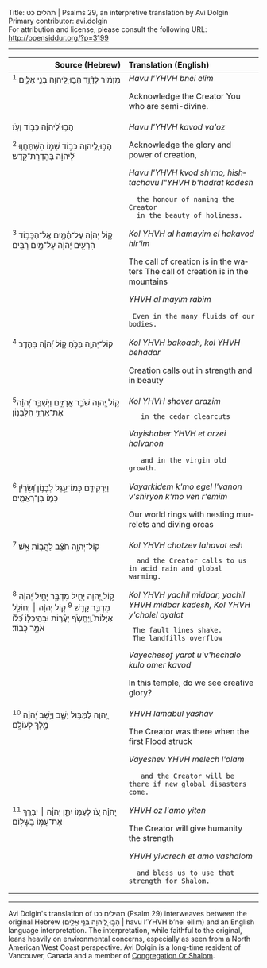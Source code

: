 <html>
<head></head>
<body>
Title: תהלים כט | Psalms 29, an interpretive translation by Avi Dolgin<br />
Primary contributor: avi.dolgin<br />
For attribution and license, please consult the following URL: <a href="http://opensiddur.org/?p=3199">http://opensiddur.org/?p=3199</a>
<p />
<hr />


<table style="margin-left: auto;margin-right: auto;" class="draggable">
<thead><tr><th id="x" style="text-align: right;">Source (Hebrew)</th><th style="text-align: left;">Translation (English)</th></tr></thead>
<tbody>
<tr><td style="vertical-align:top;" width="46%">
<div class="liturgy" lang="he">
<sup>1</sup> מִזְמ֗וֹר לְדָ֫וִ֥ד
הָב֣וּ לַֽ֭יהוָה בְּנֵ֣י אֵלִ֑ים
</span></div></td>
 
<td style="vertical-align:top;" width="53%"><div class="english" lang="en">
<em>Havu l'YHVH bnei elim </em>

Acknowledge the Creator 
   You who are semi-divine. 
</td>
</tr>   <tr>
<td style="vertical-align:top;" width="46%">
<div class="liturgy" lang="he">
הָב֥וּ לַ֝יהוָ֗ה כָּב֥וֹד וָעֹֽז׃

<sup>2</sup> הָב֣וּ לַֽ֭יהוָה כְּב֣וֹד שְׁמ֑וֹ
הִשְׁתַּחֲו֥וּ לַ֝יהוָ֗ה בְּהַדְרַת־קֹֽדֶשׁ׃
</span></div></td>
 
<td style="vertical-align:top;" width="53%"><div class="english" lang="en">
<em>Havu l'YHVH kavod va'oz </em>

Acknowledge the glory and power of creation, 

<em>Havu l'YHVH kvod sh'mo, 
hishtachavu l"YHVH b'hadrat kodesh </em>

      the honour of naming the Creator 
      in the beauty of holiness. 
</td>
</tr>   <tr>
<td style="vertical-align:top;" width="46%">
<div class="liturgy" lang="he">
<sup>3</sup> ק֥וֹל יְהוָ֗ה עַל־הַ֫מָּ֥יִם
אֵֽל־הַכָּב֥וֹד הִרְעִ֑ים
יְ֝הוָ֗ה עַל־מַ֥יִם רַבִּֽים׃
</span></div></td>
 
<td style="vertical-align:top;" width="53%"><div class="english" lang="en">
<em>Kol YHVH al hamayim 
el hakavod hir'im </em>

The call of creation is in the waters 
The call of creation is in the mountains 

<em>YHVH al mayim rabim </em>

     Even in the many fluids of our bodies. 
</td>
</tr>   <tr>
<td style="vertical-align:top;" width="46%">
<div class="liturgy" lang="he">
<sup>4</sup> קוֹל־יְהוָ֥ה בַּכֹּ֑חַ
ק֥וֹל יְ֝הוָ֗ה בֶּהָדָֽר׃
</span></div></td>
 
<td style="vertical-align:top;" width="53%"><div class="english" lang="en">
<em>Kol YHVH bakoach,
 kol YHVH behadar </em>

Creation calls out in strength and in beauty 
</td>
</tr>   <tr>
<td style="vertical-align:top;" width="46%">
<div class="liturgy" lang="he">
<sup>5</sup>ק֣וֹל יְ֭הוָה שֹׁבֵ֣ר אֲרָזִ֑ים 
וַיְשַׁבֵּ֥ר יְ֝הוָ֗ה אֶת־אַרְזֵ֥י הַלְּבָנֽוֹן׃
</span></div></td>
 
<td style="vertical-align:top;" width="53%"><div class="english" lang="en">
<em>Kol YHVH shover arazim </em>

       in the cedar clearcuts 

<em>Vayishaber YHVH et arzei halvanon </em>

       and in the virgin old growth. 
</td>
</tr>   <tr>
<td style="vertical-align:top;" width="46%">
<div class="liturgy" lang="he">
<sup>6</sup> וַיַּרְקִידֵ֥ם כְּמוֹ־עֵ֑גֶל
לְבָנ֥וֹן וְ֝שִׂרְיֹ֗ן כְּמ֣וֹ בֶן־רְאֵמִֽים׃
</span></div></td>
 
<td style="vertical-align:top;" width="53%"><div class="english" lang="en">
<em>Vayarkidem k'mo egel 
l'vanon v'shiryon k'mo ven r'emim </em>

Our world rings with nesting murrelets and diving orcas 
</td>
</tr>   <tr>
<td style="vertical-align:top;" width="46%">
<div class="liturgy" lang="he">
<sup>7</sup> קוֹל־יְהוָ֥ה חֹצֵ֗ב לַהֲב֥וֹת אֵֽשׁ׃
</span></div></td>
 
<td style="vertical-align:top;" width="53%"><div class="english" lang="en">
<em>Kol YHVH chotzev lahavot esh </em>

      and the Creator calls to us in acid rain and global warming. 
</td>
</tr>   <tr>
<td style="vertical-align:top;" width="46%">
<div class="liturgy" lang="he">
<sup>8</sup> ק֣וֹל יְ֭הוָה יָחִ֣יל מִדְבָּ֑ר
יָחִ֥יל יְ֝הוָ֗ה מִדְבַּ֥ר קָדֵֽשׁ׃
<sup>9</sup> ק֤וֹל יְהוָ֨ה ׀ יְחוֹלֵ֣ל אַיָּלוֹת֮ וַֽיֶּחֱשֹׂ֪ף יְעָ֫ר֥וֹת
וּבְהֵיכָל֑וֹ
כֻּ֝לּ֗וֹ אֹמֵ֥ר כָּבֽוֹד׃
</span></div></td>
 
<td style="vertical-align:top;" width="53%"><div class="english" lang="en">
<em>Kol YHVH yachil midbar, 
yachil YHVH midbar kadesh,
Kol YHVH y'cholel ayalot </em> 

     The fault lines shake. 
     The landfills overflow 

<em>Vayechesof yarot 
u'v'hechalo 
kulo omer kavod </em>

In this temple, do we see creative glory? 
</td>
</tr>   <tr>
<td style="vertical-align:top;" width="46%">
<div class="liturgy" lang="he">
<sup>10</sup> יְ֭הוָה לַמַּבּ֣וּל יָשָׁ֑ב
וַיֵּ֥שֶׁב יְ֝הוָ֗ה מֶ֣לֶךְ לְעוֹלָֽם׃
</span></div></td>
 
<td style="vertical-align:top;" width="53%"><div class="english" lang="en">
<em>YHVH lamabul yashav </em>

The Creator was there when the first Flood struck 

<em>Vayeshev YHVH melech l'olam</em> 

       and the Creator will be there if new global disasters come. 
</td>
</tr>   <tr>
<td style="vertical-align:top;" width="46%">
<div class="liturgy" lang="he">
<sup>11</sup> יְֽהוָ֗ה עֹ֭ז לְעַמּ֣וֹ יִתֵּ֑ן
יְהוָ֓ה ׀ יְבָרֵ֖ךְ אֶת־עַמּ֣וֹ בַשָּׁלֽוֹם׃
</span></div></td>
 
<td style="vertical-align:top;" width="53%"><div class="english" lang="en">
<em>YHVH oz l'amo yiten </em>

The Creator will give humanity the strength 

<em>YHVH yivarech et amo vashalom </em>

      and bless us to use that strength for Shalom. 
</td>
</tr>
</tbody></table>

<hr />

Avi Dolgin's translation of <span class="hebrew" lang="he">תהילים כט</span> (Psalm 29) interweaves between the original Hebrew (<span class="hebrew" lang="he">הָב֣וּ לַֽ֭יהוָה בְּנֵ֣י אֵלִ֑ים</span> | havu l’YHVH b’nei eilim) and an English language interpretation. The interpretation, while faithful to the original, leans heavily on environmental concerns, especially as seen from a North American West Coast perspective. Avi Dolgin is a long-time resident of Vancouver, Canada and a member of <a href="http://orshalom.ca">Congregation Or Shalom</a>.
</body>
</html>